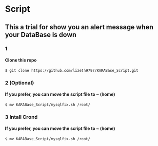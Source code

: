 # Script

## This a trial for show you an alert message when your DataBase is down 

### 1 
#### Clone this repo

```
$ git clone https://github.com/lizeth9797/KARABase_Script.git
```

### 2  (Optional)
#### If you prefer, you can move the script file to ~ (home)
```
$ mv KARABase_Script/mysqlfix.sh /root/
```

### 3 Intall Crond
#### If you prefer, you can move the script file to ~ (home)
```
$ mv KARABase_Script/mysqlfix.sh /root/
```


